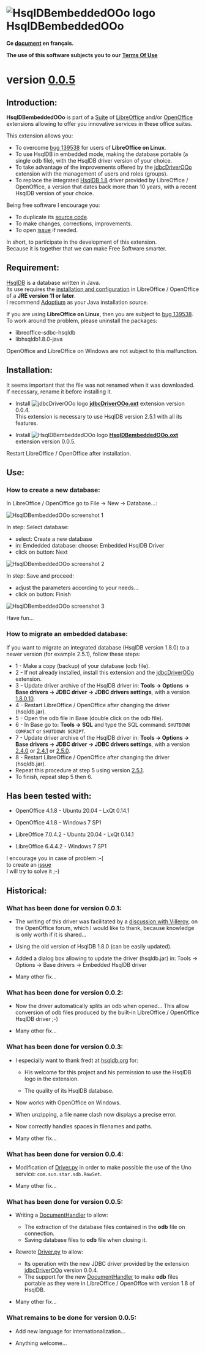 # ![HsqlDBembeddedOOo logo][1] HsqlDBembeddedOOo

**Ce [document][2] en français.**

**The use of this software subjects you to our** [**Terms Of Use**][3]

# version [0.0.5][4]

## Introduction:

**HsqlDBembeddedOOo** is part of a [Suite][5] of [LibreOffice][6] and/or [OpenOffice][7] extensions allowing to offer you innovative services in these office suites.  

This extension allows you:
- To overcome [bug 139538][8] for users of **LibreOffice on Linux**.
- To use HsqlDB in embedded mode, making the database portable (a single odb file), with the HsqlDB driver version of your choice.
- To take advantage of the improvements offered by the [jdbcDriverOOo][9] extension with the management of users and roles (groups).
- To replace the integrated [HsqlDB 1.8][10] driver provided by LibreOffice / OpenOffice, a version that dates back more than 10 years, with a recent HsqlDB version of your choice.

Being free software I encourage you:
- To duplicate its [source code][11].
- To make changes, corrections, improvements.
- To open [issue][12] if needed.

In short, to participate in the development of this extension.  
Because it is together that we can make Free Software smarter.

## Requirement:

[HsqlDB][13] is a database written in Java.  
Its use requires the [installation and configuration][14] in LibreOffice / OpenOffice of a **JRE version 11 or later**.  
I recommend [Adoptium][15] as your Java installation source.

If you are using **LibreOffice on Linux**, then you are subject to [bug 139538][8].  
To work around the problem, please uninstall the packages:
- libreoffice-sdbc-hsqldb
- libhsqldb1.8.0-java

OpenOffice and LibreOffice on Windows are not subject to this malfunction.

## Installation:

It seems important that the file was not renamed when it was downloaded.
If necessary, rename it before installing it.

- Install ![jdbcDriverOOo logo][16] **[jdbcDriverOOo.oxt][17]** extension version 0.0.4.  
This extension is necessary to use HsqlDB version 2.5.1 with all its features.

- Install ![HsqlDBembeddedOOo logo][18] **[HsqlDBembeddedOOo.oxt][19]** extension version 0.0.5.

Restart LibreOffice / OpenOffice after installation.

## Use:

### How to create a new database:

In LibreOffice / OpenOffice go to File -> New -> Database...:

![HsqlDBembeddedOOo screenshot 1][20]

In step: Select database:
- select: Create a new database
- in: Emdedded database: choose: Embedded HsqlDB Driver
- click on button: Next

![HsqlDBembeddedOOo screenshot 2][21]

In step: Save and proceed:
- adjust the parameters according to your needs...
- click on button: Finish

![HsqlDBembeddedOOo screenshot 3][22]

Have fun...

### How to migrate an embedded database:

If you want to migrate an integrated database (HsqlDB version 1.8.0) to a newer version (for example 2.5.1), follow these steps:
- 1 - Make a copy (backup) of your database (odb file).
- 2 - If not already installed, install this extension and the [jdbcDriverOOo][9] extension.
- 3 - Update driver archive of the HsqlDB driver in: **Tools -> Options -> Base drivers -> JDBC driver -> JDBC drivers settings**, with a version [1.8.0.10][10].
- 4 - Restart LibreOffice / OpenOffice after changing the driver (hsqldb.jar).
- 5 - Open the odb file in Base (double click on the odb file).
- 6 - In Base go to: **Tools -> SQL** and type the SQL command: `SHUTDOWN COMPACT` or `SHUTDOWN SCRIPT`.
- 7 - Update driver archive of the HsqlDB driver in: **Tools -> Options -> Base drivers -> JDBC driver -> JDBC drivers settings**, with a version [2.4.0][23] or [2.4.1][24] or [2.5.0][25].
- 8 - Restart LibreOffice / OpenOffice after changing the driver (hsqldb.jar).
- Repeat this procedure at step 5 using version [2.5.1][26].
- To finish, repeat step 5 then 6.

## Has been tested with:

* OpenOffice 4.1.8 - Ubuntu 20.04 - LxQt 0.14.1

* OpenOffice 4.1.8 - Windows 7 SP1

* LibreOffice 7.0.4.2 - Ubuntu 20.04 - LxQt 0.14.1

* LibreOffice 6.4.4.2 - Windows 7 SP1

I encourage you in case of problem :-(  
to create an [issue][12]  
I will try to solve it ;-)

## Historical:

### What has been done for version 0.0.1:

- The writing of this driver was facilitated by a [discussion with Villeroy][27], on the OpenOffice forum, which I would like to thank, because knowledge is only worth if it is shared...

- Using the old version of HsqlDB 1.8.0 (can be easily updated).

- Added a dialog box allowing to update the driver (hsqldb.jar) in: Tools -> Options -> Base drivers -> Embedded HsqlDB driver

- Many other fix...

### What has been done for version 0.0.2:

- Now the driver automatically splits an odb when opened... This allow conversion of odb files produced by the built-in LibreOffice / OpenOffice HsqlDB driver ;-)

- Many other fix...

### What has been done for version 0.0.3:

- I especially want to thank fredt at [hsqldb.org][13] for:

    - His welcome for this project and his permission to use the HsqlDB logo in the extension.

    - The quality of its HsqlDB database.

- Now works with OpenOffice on Windows.

- When unzipping, a file name clash now displays a precise error.

- Now correctly handles spaces in filenames and paths.

- Many other fix...

### What has been done for version 0.0.4:

- Modification of [Driver.py][28] in order to make possible the use of the Uno service: `com.sun.star.sdb.RowSet`.

- Many other fix...

### What has been done for version 0.0.5:

- Writing a [DocumentHandler][29] to allow:
  - The extraction of the database files contained in the **odb** file on connection.
  - Saving database files to **odb** file when closing it.

- Rewrote [Driver.py][28] to allow:
  - Its operation with the new JDBC driver provided by the extension [jdbcDriverOOo][9] version 0.0.4.
  - The support for the new [DocumentHandler][29] to make **odb** files portable as they were in LibreOffice / OpenOffce with version 1.8 of HsqlDB.

- Many other fix...

### What remains to be done for version 0.0.5:

- Add new language for internationalization...

- Anything welcome...

[1]: <img/HsqlDBembeddedOOo.png>
[2]: <https://prrvchr.github.io/HsqlDBembeddedOOo/README_fr>
[3]: <https://prrvchr.github.io/HsqlDBembeddedOOo/source/HsqlDBembeddedOOo/registration/TermsOfUse_en>
[4]: <https://prrvchr.github.io/HsqlDBembeddedOOo#historical>
[5]: <https://prrvchr.github.io/>
[6]: <https://www.libreoffice.org/download/download/>
[7]: <https://www.openoffice.org/download/index.html>
[8]: <https://bugs.documentfoundation.org/show_bug.cgi?id=139538>
[9]: <https://prrvchr.github.io/jdbcDriverOOo/>
[10]: <https://repo1.maven.org/maven2/org/hsqldb/hsqldb/1.8.0.10/hsqldb-1.8.0.10.jar>
[11]: <https://github.com/prrvchr/HsqlDBembeddedOOo/>
[12]: <https://github.com/prrvchr/HsqlDBembeddedOOo/issues/new>
[13]: <http://hsqldb.org/>
[14]: <https://wiki.documentfoundation.org/Documentation/HowTo/Install_the_correct_JRE_-_LibreOffice_on_Windows_10>
[15]: <https://adoptium.net/releases.html?variant=openjdk11>
[16]: <https://prrvchr.github.io/jdbcDriverOOo/img/jdbcDriverOOo.png>
[17]: <https://github.com/prrvchr/jdbcDriverOOo/raw/master/jdbcDriverOOo.oxt>
[18]: <img/HsqlDBembeddedOOo.png>
[19]: <https://github.com/prrvchr/HsqlDBembeddedOOo/raw/master/HsqlDBembeddedOOo.oxt>
[20]: <img/HsqlDBembeddedOOo-1.png>
[21]: <img/HsqlDBembeddedOOo-2.png>
[22]: <img/HsqlDBembeddedOOo-3.png>
[23]: <https://repo1.maven.org/maven2/org/hsqldb/hsqldb/2.4.0/hsqldb-2.4.0.jar>
[24]: <https://repo1.maven.org/maven2/org/hsqldb/hsqldb/2.4.1/hsqldb-2.4.1.jar>
[25]: <https://repo1.maven.org/maven2/org/hsqldb/hsqldb/2.5.0/hsqldb-2.5.0.jar>
[26]: <https://repo1.maven.org/maven2/org/hsqldb/hsqldb/2.5.1/hsqldb-2.5.1.jar>
[27]: <https://forum.openoffice.org/en/forum/viewtopic.php?f=13&t=103912>
[28]: <https://github.com/prrvchr/HsqlDBembeddedOOo/blob/master/source/HsqlDBembeddedOOo/service/Driver.py>
[29]: <https://github.com/prrvchr/HsqlDBembeddedOOo/blob/master/source/HsqlDBembeddedOOo/service/pythonpath/hsqldbembedded/documenthandler.py>
